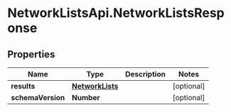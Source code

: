 # NetworkListsApi.NetworkListsResponse

## Properties

Name | Type | Description | Notes
------------ | ------------- | ------------- | -------------
**results** | [**NetworkLists**](NetworkLists.md) |  | [optional] 
**schemaVersion** | **Number** |  | [optional] 



